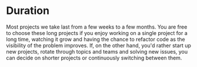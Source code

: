 # Duration

Most projects we take last from a few weeks to a few months. You are free to choose these long projects if you enjoy working on a single project for a long time, watching it grow and having the chance to refactor code as the visibility of the problem improves. If, on the other hand, you'd rather start up new projects, rotate through topics and teams and solving new issues, you can decide on shorter projects or continuously switching between them.

